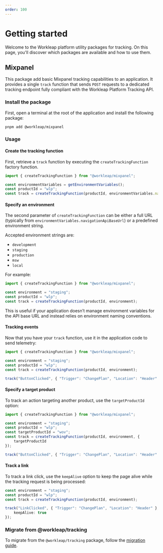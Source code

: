 ```yaml
---
order: 100
---
```


# Getting started

Welcome to the Workleap platform utility packages for tracking. On this page, you'll discover which packages are available and how to use them.

## Mixpanel

This package add basic Mixpanel tracking capabilities to an application. It provides a single `track` function that sends `POST` requests to a dedicated tracking endpoint fully compliant with the Workleap Platform Tracking API.

### Install the package

First, open a terminal at the root of the application and install the following package:

```bash
pnpm add @workleap/mixpanel
```

### Usage

#### Create the tracking function

First, retrieve a `track` function by executing the `createTrackingFunction` factory function.

```ts !#5
import { createTrackingFunction } from "@workleap/mixpanel";

const environmentVariables = getEnvironmentVariables();
const productId = "wlp";
const track = createTrackingFunction(productId, environmentVariables.navigationApiBaseUrl);
```

#### Specify an environment

The second parameter of `createTrackingFunction` can be either a full URL (typically from `environmentVariables.navigationApiBaseUrl`) or a predefined environment string.

Accepted environment strings are:
- `development`
- `staging`
- `production`
- `msw`
- `local`

For example:

```ts !#5
import { createTrackingFunction } from "@workleap/mixpanel";

const environment = "staging";
const productId = "wlp";
const track = createTrackingFunction(productId, environment);
```

This is useful if your application doesn’t manage environment variables for the API base URL and instead relies on environment naming conventions.

#### Tracking events

Now that you have your `track` function, use it in the application code to send telemetry:

```ts !#7
import { createTrackingFunction } from "@workleap/mixpanel";

const environment = "staging";
const productId = "wlp";
const track = createTrackingFunction(productId, environment);

track("ButtonClicked", { "Trigger": "ChangePlan", "Location": "Header" });
```

#### Specify a target product

To track an action targeting another product, use the `targetProductId` option:

```ts !#7
import { createTrackingFunction } from "@workleap/mixpanel";

const environment = "staging";
const productId = "wlp";
const targetProductId = "wov";
const track = createTrackingFunction(productId, environment, {
    targetProductId
});

track("ButtonClicked", { "Trigger": "ChangePlan", "Location": "Header" });
```

#### Track a link

To track a link click, use the `keepAlive` option to keep the page alive while the tracking request is being processed:

```ts !#6
const environment = "staging";
const productId = "wlp";
const track = createTrackingFunction(productId, environment);

track("LinkClicked", { "Trigger": "ChangePlan", "Location": "Header" }, {
    keepAlive: true
});
```

### Migrate from @workleap/tracking

To migrate from the `@workleap/tracking` package, follow the [migration guide](../upgrading/migrate-to-v1.0.md).




